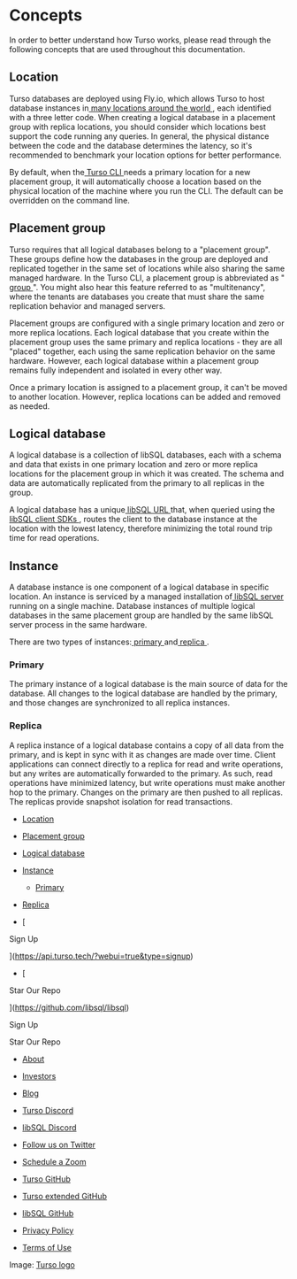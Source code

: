 # Concepts

In order to better understand how Turso works, please read through the following
concepts that are used throughout this documentation.

## Location​

Turso databases are deployed using Fly.io, which allows Turso to host database
instances in[ many locations around the world ](https://fly.io/docs/reference/regions/), each identified with a three
letter code. When creating a logical database in a placement group with replica
locations, you should consider which locations best support the code running any
queries. In general, the physical distance between the code and the database
determines the latency, so it's recommended to benchmark your location options
for better performance.

By default, when the[ Turso CLI ](https://docs.turso.tech/reference/turso-cli)needs a primary location for a new placement
group, it will automatically choose a location based on the physical location of
the machine where you run the CLI. The default can be overridden on the command
line.

## Placement group​

Turso requires that all logical databases belong to a "placement group". These
groups define how the databases in the group are deployed and replicated
together in the same set of locations while also sharing the same managed
hardware. In the Turso CLI, a placement group is abbreviated as "[ group ](https://docs.turso.tech/reference/turso-cli#manage-placement-groups-and-logical-databases)". You
might also hear this feature referred to as "multitenancy", where the tenants
are databases you create that must share the same replication behavior and
managed servers.

Placement groups are configured with a single primary location and zero or more
replica locations. Each logical database that you create within the placement
group uses the same primary and replica locations - they are all "placed"
together, each using the same replication behavior on the same hardware.
However, each logical database within a placement group remains fully
independent and isolated in every other way.

Once a primary location is assigned to a placement group, it can't be moved to
another location. However, replica locations can be added and removed as needed.

## Logical database​

A logical database is a collection of libSQL databases, each with a schema and
data that exists in one primary location and zero or more replica locations for
the placement group in which it was created. The schema and data are
automatically replicated from the primary to all replicas in the group.

A logical database has a unique[ libSQL URL ](https://docs.turso.tech/reference/libsql-urls)that, when queried using the[ libSQL client SDKs ](https://docs.turso.tech/libsql/client-access), routes the client to the database instance at the location
with the lowest latency, therefore minimizing the total round trip time for read
operations.

## Instance​

A database instance is one component of a logical database in specific location.
An instance is serviced by a managed installation of[ libSQL server ](https://github.com/libsql/libsql#readme)running on
a single machine. Database instances of multiple logical databases in the same
placement group are handled by the same libSQL server process in the same
hardware.

There are two types of instances:[ primary ](https://docs.turso.tech//concepts#replica/#primary)and[ replica ](https://docs.turso.tech//concepts#replica/#replica).

### Primary​

The primary instance of a logical database is the main source of data for the
database. All changes to the logical database are handled by the primary, and
those changes are synchronized to all replica instances.

### Replica​

A replica instance of a logical database contains a copy of all data from the
primary, and is kept in sync with it as changes are made over time. Client
applications can connect directly to a replica for read and write operations,
but any writes are automatically forwarded to the primary. As such, read
operations have minimized latency, but write operations must make another hop to
the primary. Changes on the primary are then pushed to all replicas. The
replicas provide snapshot isolation for read transactions.

- [ Location ](https://docs.turso.tech//concepts#replica/#location)
- [ Placement group ](https://docs.turso.tech//concepts#replica/#placement-group)
- [ Logical database ](https://docs.turso.tech//concepts#replica/#logical-database)
- [ Instance ](https://docs.turso.tech//concepts#replica/#instance)
    - [ Primary ](https://docs.turso.tech//concepts#replica/#primary)

- [ Replica ](https://docs.turso.tech//concepts#replica/#replica)


- [ 

Sign Up




 ](https://api.turso.tech/?webui=true&type=signup)
- [ 

Star Our Repo






 ](https://github.com/libsql/libsql)


Sign Up

Star Our Repo

- [ About ](https://turso.tech/about-us)
- [ Investors ](https://turso.tech/investors)
- [ Blog ](https://blog.turso.tech)


- [ Turso Discord ](https://discord.com/invite/4B5D7hYwub)
- [ libSQL Discord ](https://discord.gg/VzbXemj6Rg)
- [ Follow us on Twitter ](https://twitter.com/tursodatabase)
- [ Schedule a Zoom ](https://calendly.com/d/gt7-bfd-83n/meet-with-chiselstrike)


- [ Turso GitHub ](https://github.com/tursodatabase/)
- [ Turso extended GitHub ](https://github.com/turso-extended/)
- [ libSQL GitHub ](http://github.com/tursodatabase/libsql)


- [ Privacy Policy ](https://turso.tech/privacy-policy)
- [ Terms of Use ](https://turso.tech/terms-of-use)


Image: [ Turso logo ](https://docs.turso.tech/img/turso.svg)